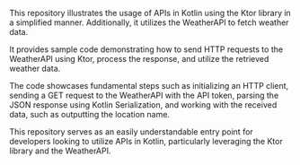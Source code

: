 This repository illustrates the usage of APIs in Kotlin using the Ktor library in a simplified manner. Additionally, it utilizes the WeatherAPI to fetch weather data.

It provides sample code demonstrating how to send HTTP requests to the WeatherAPI using Ktor, process the response, and utilize the retrieved weather data.

The code showcases fundamental steps such as initializing an HTTP client, sending a GET request to the WeatherAPI with the API token, parsing the JSON response using Kotlin Serialization, and working with the received data, such as outputting the location name.

This repository serves as an easily understandable entry point for developers looking to utilize APIs in Kotlin, particularly leveraging the Ktor library and the WeatherAPI.
